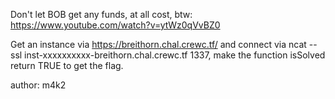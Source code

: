 Don't let BOB get any funds, at all cost, btw: https://www.youtube.com/watch?v=ytWz0qVvBZ0

Get an instance via https://breithorn.chal.crewc.tf/ and connect via ncat --ssl inst-xxxxxxxxxx-breithorn.chal.crewc.tf 1337, make the function isSolved return TRUE to get the flag.

author: m4k2
